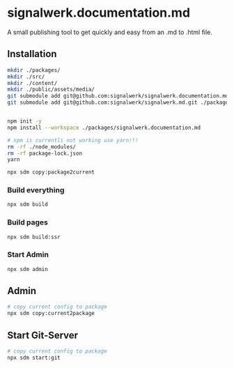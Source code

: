 # signalwerk.documentation.md

A small publishing tool to get quickly and easy from an .md to .html file.

## Installation

```bash
mkdir ./packages/
mkdir ./src/
mkdir ./content/
mkdir ./public/assets/media/
git submodule add git@github.com:signalwerk/signalwerk.documentation.md.git ./packages/signalwerk.documentation.md
git submodule add git@github.com:signalwerk/signalwerk.md.git ./packages/signalwerk.md


npm init -y
npm install --workspace ./packages/signalwerk.documentation.md

# npm is currentli not working use yarn!!!
rm -rf ./node_modules/
rm -rf package-lock.json
yarn

npx sdm copy:package2current
```

### Build everything

```bash
npx sdm build
```

### Build pages

```bash
npx sdm build:ssr
```

### Start Admin

```bash
npx sdm admin
```

## Admin

```bash
# copy current config to package
npx sdm copy:current2package
```

## Start Git-Server

```bash
# copy current config to package
npx sdm start:git
```
